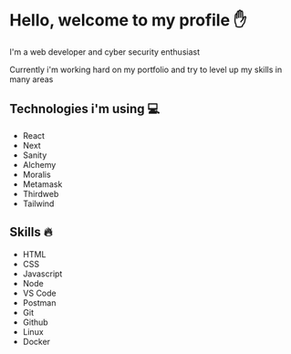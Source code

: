 # Hello, welcome to my profile ✋

I'm a web developer and cyber security enthusiast

Currently i'm working hard on my portfolio and try to level up my skills in many areas

## Technologies i'm using 💻
* React
* Next
* Sanity
* Alchemy
* Moralis
* Metamask
* Thirdweb
* Tailwind

## Skills 🔥
* HTML
* CSS
* Javascript
* Node
* VS Code
* Postman
* Git
* Github
* Linux
* Docker

